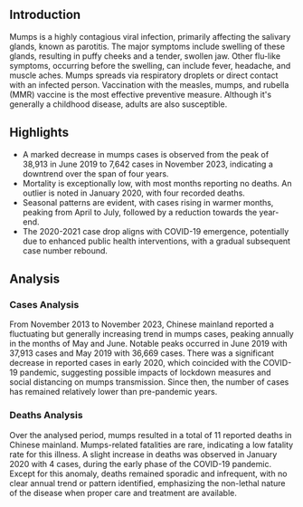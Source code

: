 ## Introduction

Mumps is a highly contagious viral infection, primarily affecting the salivary glands, known as parotitis. The major symptoms include swelling of these glands, resulting in puffy cheeks and a tender, swollen jaw. Other flu-like symptoms, occurring before the swelling, can include fever, headache, and muscle aches. Mumps spreads via respiratory droplets or direct contact with an infected person. Vaccination with the measles, mumps, and rubella (MMR) vaccine is the most effective preventive measure. Although it's generally a childhood disease, adults are also susceptible.

## Highlights

- A marked decrease in mumps cases is observed from the peak of 38,913 in June 2019 to 7,642 cases in November 2023, indicating a downtrend over the span of four years. <br/>
- Mortality is exceptionally low, with most months reporting no deaths. An outlier is noted in January 2020, with four recorded deaths. <br/>
- Seasonal patterns are evident, with cases rising in warmer months, peaking from April to July, followed by a reduction towards the year-end. <br/>
- The 2020-2021 case drop aligns with COVID-19 emergence, potentially due to enhanced public health interventions, with a gradual subsequent case number rebound.
## Analysis

### Cases Analysis
From November 2013 to November 2023, Chinese mainland reported a fluctuating but generally increasing trend in mumps cases, peaking annually in the months of May and June. Notable peaks occurred in June 2019 with 37,913 cases and May 2019 with 36,669 cases. There was a significant decrease in reported cases in early 2020, which coincided with the COVID-19 pandemic, suggesting possible impacts of lockdown measures and social distancing on mumps transmission. Since then, the number of cases has remained relatively lower than pre-pandemic years.

### Deaths Analysis
Over the analysed period, mumps resulted in a total of 11 reported deaths in Chinese mainland. Mumps-related fatalities are rare, indicating a low fatality rate for this illness. A slight increase in deaths was observed in January 2020 with 4 cases, during the early phase of the COVID-19 pandemic. Except for this anomaly, deaths remained sporadic and infrequent, with no clear annual trend or pattern identified, emphasizing the non-lethal nature of the disease when proper care and treatment are available.
